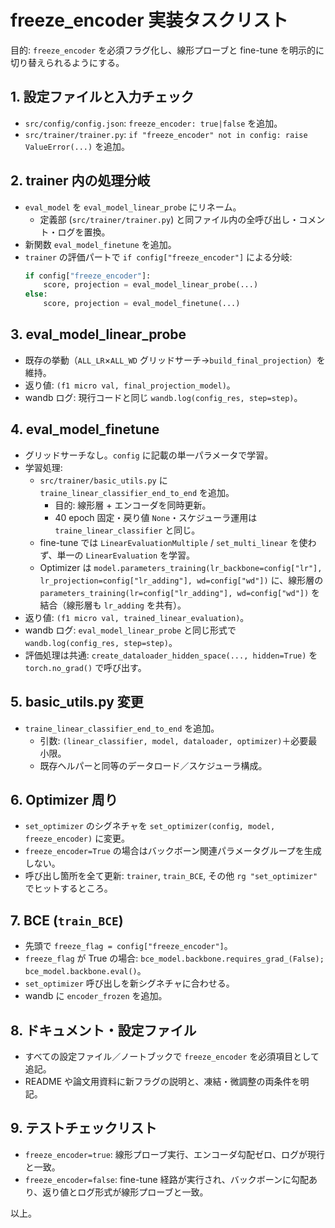 # freeze_encoder 実装タスクリスト

目的: `freeze_encoder` を必須フラグ化し、線形プローブと fine-tune を明示的に切り替えられるようにする。

## 1. 設定ファイルと入力チェック
- `src/config/config.json`: `freeze_encoder: true|false` を追加。
- `src/trainer/trainer.py`: `if "freeze_encoder" not in config: raise ValueError(...)` を追加。

## 2. trainer 内の処理分岐
- `eval_model` を `eval_model_linear_probe` にリネーム。
  - 定義部 (`src/trainer/trainer.py`) と同ファイル内の全呼び出し・コメント・ログを置換。
- 新関数 `eval_model_finetune` を追加。
- `trainer` の評価パートで `if config["freeze_encoder"]` による分岐:
  ```python
  if config["freeze_encoder"]:
      score, projection = eval_model_linear_probe(...)
  else:
      score, projection = eval_model_finetune(...)
  ```

## 3. eval_model_linear_probe
- 既存の挙動（`ALL_LR`×`ALL_WD` グリッドサーチ→`build_final_projection`）を維持。
- 返り値: `(f1 micro val, final_projection_model)`。
- wandb ログ: 現行コードと同じ `wandb.log(config_res, step=step)`。

## 4. eval_model_finetune
- グリッドサーチなし。`config` に記載の単一パラメータで学習。
- 学習処理:
  - `src/trainer/basic_utils.py` に `traine_linear_classifier_end_to_end` を追加。
    - 目的: 線形層 + エンコーダを同時更新。
    - 40 epoch 固定・戻り値 `None`・スケジューラ運用は `traine_linear_classifier` と同じ。
  - fine-tune では `LinearEvaluationMultiple` / `set_multi_linear` を使わず、単一の `LinearEvaluation` を学習。
  - Optimizer は `model.parameters_training(lr_backbone=config["lr"], lr_projection=config["lr_adding"], wd=config["wd"])` に、線形層の `parameters_training(lr=config["lr_adding"], wd=config["wd"])` を結合（線形層も `lr_adding` を共有）。
- 返り値: `(f1 micro val, trained_linear_evaluation)`。
- wandb ログ: `eval_model_linear_probe` と同じ形式で `wandb.log(config_res, step=step)`。
- 評価処理は共通: `create_dataloader_hidden_space(..., hidden=True)` を `torch.no_grad()` で呼び出す。

## 5. basic_utils.py 変更
- `traine_linear_classifier_end_to_end` を追加。
  - 引数: `(linear_classifier, model, dataloader, optimizer)`＋必要最小限。
  - 既存ヘルパーと同等のデータロード／スケジューラ構成。

## 6. Optimizer 周り
- `set_optimizer` のシグネチャを `set_optimizer(config, model, freeze_encoder)` に変更。
- `freeze_encoder=True` の場合はバックボーン関連パラメータグループを生成しない。
- 呼び出し箇所を全て更新: `trainer`, `train_BCE`, その他 `rg "set_optimizer"` でヒットするところ。

## 7. BCE (`train_BCE`)
- 先頭で `freeze_flag = config["freeze_encoder"]`。
- `freeze_flag` が True の場合: `bce_model.backbone.requires_grad_(False); bce_model.backbone.eval()`。
- `set_optimizer` 呼び出しを新シグネチャに合わせる。
- wandb に `encoder_frozen` を追加。

## 8. ドキュメント・設定ファイル
- すべての設定ファイル／ノートブックで `freeze_encoder` を必須項目として追記。
- README や論文用資料に新フラグの説明と、凍結・微調整の両条件を明記。

## 9. テストチェックリスト
- `freeze_encoder=true`: 線形プローブ実行、エンコーダ勾配ゼロ、ログが現行と一致。
- `freeze_encoder=false`: fine-tune 経路が実行され、バックボーンに勾配あり、返り値とログ形式が線形プローブと一致。

以上。
